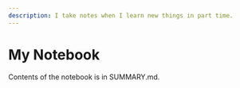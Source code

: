 ```yaml
---
description: I take notes when I learn new things in part time.
---
```


# My Notebook

Contents of the notebook is in SUMMARY.md.

